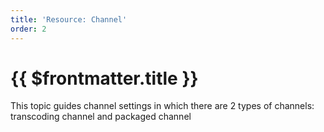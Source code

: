 ```yaml
---
title: 'Resource: Channel'
order: 2
---
```


# {{ $frontmatter.title }}

This topic guides channel settings in which there are 2 types of channels: transcoding channel and packaged channel

